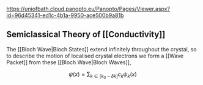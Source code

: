 https://uniofbath.cloud.panopto.eu/Panopto/Pages/Viewer.aspx?id=96d45341-ed1c-4b1a-9950-ace500b9a81b

## Semiclassical Theory of [[Conductivity]]

The [[Bloch Wave|Bloch States]] extend infinitely throughout the crystal, so to describe the motion of localised crystal electrons we form a [[Wave Packet]] from these [[Bloch Wave|Bloch Waves]], 

$$
\psi(x) = \sum_{k \in [k_0 - \delta k]} c_k \psi_k(x)
$$